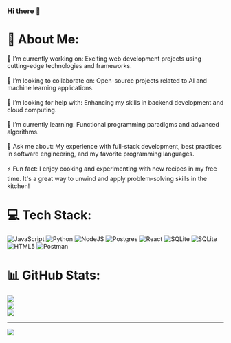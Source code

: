### Hi there 👋

# 💫 About Me:
🔭 I’m currently working on: Exciting web development projects using cutting-edge technologies and frameworks.<br><br>👯 I’m looking to collaborate on: Open-source projects related to AI and machine learning applications.<br><br>🤝 I’m looking for help with: Enhancing my skills in backend development and cloud computing.<br><br>🌱 I’m currently learning: Functional programming paradigms and advanced algorithms.<br><br>💬 Ask me about: My experience with full-stack development, best practices in software engineering, and my favorite programming languages.<br><br>⚡ Fun fact:  I enjoy cooking and experimenting with new recipes in my free time. It's a great way to unwind and apply problem-solving skills in the kitchen!


# 💻 Tech Stack:
![JavaScript](https://img.shields.io/badge/javascript-%23323330.svg?style=for-the-badge&logo=javascript&logoColor=%23F7DF1E) ![Python](https://img.shields.io/badge/python-3670A0?style=for-the-badge&logo=python&logoColor=ffdd54) ![NodeJS](https://img.shields.io/badge/node.js-6DA55F?style=for-the-badge&logo=node.js&logoColor=white) ![Postgres](https://img.shields.io/badge/postgres-%23316192.svg?style=for-the-badge&logo=postgresql&logoColor=white) ![React](https://img.shields.io/badge/react-%2320232a.svg?style=for-the-badge&logo=react&logoColor=%2361DAFB) ![SQLite](https://img.shields.io/badge/sqlite-%2307405e.svg?style=for-the-badge&logo=sqlite&logoColor=white) ![SQLite](https://img.shields.io/badge/sqlite-%2307405e.svg?style=for-the-badge&logo=sqlite&logoColor=white) ![HTML5](https://img.shields.io/badge/html5-%23E34F26.svg?style=for-the-badge&logo=html5&logoColor=white) ![Postman](https://img.shields.io/badge/Postman-FF6C37?style=for-the-badge&logo=postman&logoColor=white)
# 📊 GitHub Stats:
![](https://github-readme-stats.vercel.app/api?username=rqur&theme=dark&hide_border=false&include_all_commits=false&count_private=false)<br/>
![](https://github-readme-streak-stats.herokuapp.com/?user=rqur&theme=dark&hide_border=false)<br/>
![](https://github-readme-stats.vercel.app/api/top-langs/?username=rqur&theme=dark&hide_border=false&include_all_commits=false&count_private=false&layout=compact)

---
[![](https://visitcount.itsvg.in/api?id=rqur&icon=0&color=0)](https://visitcount.itsvg.in)

<!-- Proudly created with GPRM ( https://gprm.itsvg.in ) -->
